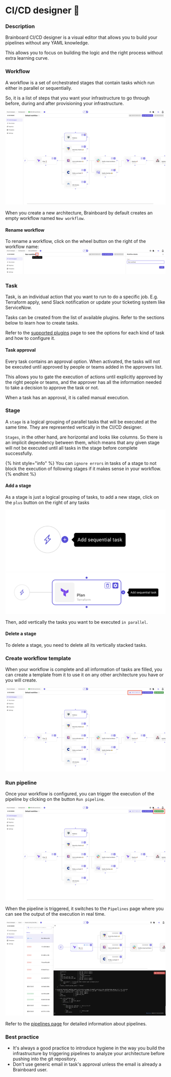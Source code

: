 # CI/CD designer 🎨

### Description

Brainboard CI/CD designer is a visual editor that allows you to build your pipelines without any YAML knowledge.

This allows you to focus on building the logic and the right process without extra learning curve.

### Workflow

A workflow is a set of orchestrated stages that contain tasks which run either in parallel or sequentially.

So, it is a list of steps that you want your infrastructure to go through before, during and after provisioning your infrastructure.

![workflow](../../.gitbook/assets/workflow.png)

When you create a new architecture, Brainboard by default creates an empty workflow named `New workflow`.

#### Rename workflow

To rename a workflow, click on the wheel button on the right of the workflow name: ![Rename workflow](../../.gitbook/assets/workflow-rename.png)

### Task

Task, is an individual action that you want to run to do a specific job. E.g. Terraform apply, send Slack notification or update your ticketing system like ServiceNow.

Tasks can be created from the list of available plugins. Refer to the sections below to learn how to create tasks.

Refer to the [supported plugins](supported-plugins.md) page to see the options for each kind of task and how to configure it.

#### Task approval

Every task contains an approval option. When activated, the tasks will not be executed until approved by people or teams added in the approvers list.

This allows you to gate the execution of actions until explicitly approved by the right people or teams, and the approver has all the information needed to take a decision to approve the task or not.

When a task has an approval, it is called manual execution.

### Stage

A `stage` is a logical grouping of parallel tasks that will be executed at the same time. They are represented vertically in the CI/CD designer.

`Stages`, in the other hand, are horizontal and looks like columns. So there is an implicit dependency between them, which means that any given stage will not be executed until all tasks in the stage before complete successfully.

{% hint style="info" %}
You can `ignore errors` in tasks of a stage to not block the execution of following stages if it makes sense in your workflow.
{% endhint %}

#### Add a stage

As a stage is just a logical grouping of tasks, to add a new stage, click on the `plus` button on the right of any tasks

![Add stage](../../.gitbook/assets/add-stage.png) ![Add stage after task](../../.gitbook/assets/add-stage-after-task.png)

Then, add vertically the tasks you want to be executed `in parallel`.

#### Delete a stage

To delete a stage, you need to delete all its vertically stacked tasks.

### Create workflow template

When your workflow is complete and all information of tasks are filled, you can create a template from it to use it on any other architecture you have or you will create.

![Create workflow template](../../.gitbook/assets/create-workflow.png)

### Run pipeline

Once your workflow is configured, you can trigger the execution of the pipeline by clicking on the button `Run pipeline`.

![Run pipeline](../../.gitbook/assets/run-pipeline.png)

When the pipeline is triggered, it switches to the `Pipelines` page where you can see the output of the execution in real time.

![Pipeline output](../../.gitbook/assets/pipeline-output.png)

Refer to the [pipelines page](pipelines.md) for detailed information about pipelines.

### Best practice

* It's always a good practice to introduce hygiene in the way you build the infrastructure by triggering pipelines to analyze your architecture before pushing into the git repository.
* Don't use generic email in task's approval unless the email is already a Brainboard user.

